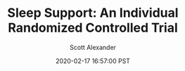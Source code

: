 ---
layout: podcast
title: "Sleep Support: An Individual Randomized Controlled Trial"
author: Scott Alexander
description: https://slatestarcodex.com/2020/02/17/sleep-support-an-individual-randomized-controlled-trial/
date: 2020-02-17 16:57:00 PST
length: 1490828
duration: 373
guid: sleep-support-an-individual-randomized-controlled-trial
---